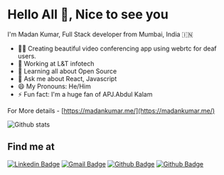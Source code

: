 # Hello All 👋, Nice to see you

I'm Madan Kumar, Full Stack developer from Mumbai, India :india:

- 👨‍💻 Creating beautiful video conferencing app using webrtc for deaf users.
- 🏢 Working at L&T infotech
- 🌱 Learning all about Open Source
- 💬 Ask me about React, Javascript
- 😄 My Pronouns: He/Him
- ⚡️ Fun fact: I'm a huge fan of APJ.Abdul Kalam

For More details - [https://madankumar.me/](https://madankumar.me/)

![Github stats](https://github-readme-stats.vercel.app/api?username=jmadankumar&hide=issues&show_icons=true&count_private=true&theme=prussian)

## Find me at
[![Linkedin Badge](https://img.shields.io/badge/-madankumar-blue?style=flat-square&logo=Linkedin&logoColor=white)](https://www.linkedin.com/in/madan-kumar-16469997/)
[![Gmail Badge](https://img.shields.io/badge/-kumarmadan.j@gmail.com-c14438?style=flat-square&logo=Gmail&logoColor=white)](mailto:kumarmadan.j@gmail.com)
[![Github Badge](https://img.shields.io/badge/-jmadankumar-black?style=flat-square&logo=github&logoColor=white)](https://github.com/jmadankumar)
[![Github Badge](https://img.shields.io/badge/-@madan1994-007ACC?style=flat-square&logo=twitter&logoColor=white)](https://twitter.com/madan1994)

